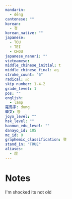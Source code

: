 ```yaml
---
mandarin:
  - dēng
cantonese: ""
korean:
  - 정
korean_native: ""
japanese:
  - TOU
  - TEI
  - CHOU
japanese_nanori: ""
vietnamese:
middle_chinese_initial: t
middle_chinese_final: ǝŋ
stroke_count: "6"
radical: 火
skip_number: 1-4-2
grade_level: 1
pos: ""
english:
  - lamp
羅馬字: dung
韓文: 둥
joyo_level: ""
hsk_level: ""
hanmun_edu_level: ""
danayo_id: 105
mc_id: 0
graphemic_classification: 登
stand_in: "TRUE"
aliases:
  - 燈
---
```


# Notes
I'm shocked its not old
